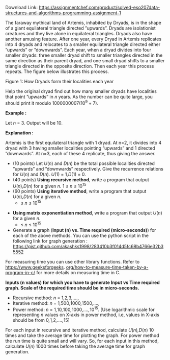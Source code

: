 Download Link: https://assignmentchef.com/product/solved-eso207data-structures-and-algorithms-programming-assignment-1
<br>






The faraway mythical land of Artemis, inhabited by Dryads, is in the shape of a giant equilateral triangle directed ”upwards”. Dryads are isolationist creatures and they live alone in equilateral triangles. Dryads also have another amusing feature. After one year, every Dryad in Artemis replicates into 4 dryads and relocates to a smaller equilateral triangle directed either ”upwards” or ”downwards”. Each year, when a dryad divides into four smaller dryads: three smaller dryad shift to smaller triangles directed in the same direction as their parent dryad, and one small dryad shifts to a smaller triangle directed in the opposite direction. Then each year this process repeats. The figure below illustrates this process.

Figure 1: How Dryads form their localities each year

Help the original dryad find out how many smaller dryads have localities that point ”upwards” in <em>n </em>years. As the number can be quite large, you should print it modulo 1000000007(10<sup>9 </sup>+ 7).

<strong>Example :</strong>

Let <em>n </em>= 3. Output will be 10.

<strong>Explanation :</strong>

Artemis is the first equilateral triangle with 1 dryad. At n=2, it divides into 4 dryad with 3 having smaller localities pointing ”upwards” and 1 directed ”downwards”. At n=3, each of these 4 replicate, thus giving the answer.

<ul>

 <li>(10 points) Let <em>U</em>(<em>n</em>) and <em>D</em>(<em>n</em>) be the total possible localities directed ”upwards” and ”downwards” respectively. Give the recurrence relations for <em>U</em>(<em>n</em>) and <em>D</em>(<em>n</em>). <em>U</em>(1) = 1<em>,D</em>(1) = 0.</li>

 <li>(40 points) <strong>Using recursive method</strong>, write a program that output <em>U</em>(<em>n</em>)<em>,D</em>(<em>n</em>) for a given <em>n</em>. 1 ≤ <em>n </em>≤ 10<sup>15</sup></li>

 <li>(60 points) <strong>Using iterative method</strong>, write a program that output <em>U</em>(<em>n</em>)<em>,D</em>(<em>n</em>) for a given <em>n</em>.

  <ul>

   <li>≤ <em>n </em>≤ 10<sup>15</sup></li>

  </ul></li>

</ul>

<ul>

 <li><strong>Using matrix exponentiation method</strong>, write a program that output <em>U</em>(<em>n</em>) for a given <em>n</em>.

  <ul>

   <li>≤ <em>n </em>≤ 10<sup>15</sup></li>

  </ul></li>

 <li> Generate a graph (<strong>Input (n) vs. Time required (micro-seconds)</strong>) for each of the above methods. You can use the python script in the following link for graph generation : <a href="https://gist.github.com/akashks1998/283410b3f014d5fc68b4766e32b35552">https://gist.github.com/akashks1998/283410b3f014d5fc68b4766e32b35552</a></li>

</ul>

For measuring time you can use other library functions. Refer to <a href="https://www.geeksforgeeks.org/how-to-measure-time-taken-by-a-program-in-c/">https://www.geeksforgeeks. </a><a href="https://www.geeksforgeeks.org/how-to-measure-time-taken-by-a-program-in-c/">org/how-to-measure-time-taken-by-a-program-in-c/</a> for more details on measuring time in C.

<strong>Inputs (n values) for which you have to generate Input vs Time required graph. Scale of the required time should be in micro-seconds.</strong>

<ul>

 <li>Recursive method: <em>n </em>= 1<em>,</em>2<em>,</em>3<em>,….,</em></li>

 <li>Iterative method: <em>n </em>= 1<em>,</em>500<em>,</em>1000<em>,</em>1500<em>,….,</em></li>

 <li>Power method: <em>n </em>= 1<em>,</em>10<em>,</em>100<em>,</em>1000<em>,….,</em>10<sup>15</sup>. [Use logarithmic scale for representing <em>n </em>values on X-axis in power method, i.e, values in X-axis should be from 0<em>,</em>1<em>,</em>2<em>,….,</em>15]</li>

</ul>

For each input in recursive and iterative method, calculate <em>U</em>(<em>n</em>)<em>,D</em>(<em>n</em>) 10 times and take the average time for plotting the graph. For power method the run time is quite small and will vary. So, for each input in this method, calculate <em>U</em>(<em>n</em>) 1000 times before taking the average time for graph generation.


